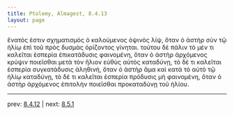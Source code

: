 ```yaml
---
title: Ptolemy, Almagest, 8.4.13
layout: page
---
```


ἔνατός ἐστιν σχηματισμὸς ὁ καλούμενος ὀψινὸς λίψ, ὅταν ὁ ἀστὴρ σὺν τῷ ἡλίῳ ἐπὶ τοῦ πρὸς δυσμὰς ὁρίζοντος γίνηται. τούτου δὲ πάλιν τὸ μέν τι καλεῖται ἑσπερία ἐπικατάδυσις φαινομένη, ὅταν ὁ ἀστὴρ ἀρχόμενος κρύψιν ποιεῖσθαι μετὰ τὸν ἥλιον εὐθὺς αὐτὸς καταδύνῃ, τὸ δέ τι καλεῖται ἑσπερία συγκατάδυσις ἀληθινή, ὅταν ὁ ἀστὴρ ἅμα καὶ κατὰ τὸ αὐτὸ τῷ ἡλίῳ καταδύνῃ, τὸ δέ τι καλεῖται ἑσπερία πρόδυσις μὴ φαινομένη, ὅταν ὁ ἀστὴρ ἀρχόμενος ἐπιτολὴν ποιεῖσθαι προκαταδύνῃ τοῦ ἡλίου. 

---

prev: [8.4.12](../8.4.12/) | next: [8.5.1](../8.5.1/)

